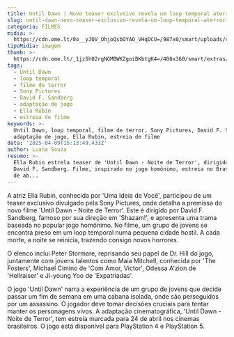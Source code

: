 ```yaml
---
title: Until Dawn | Novo teaser exclusivo revela um loop temporal aterrorizante; veja
slug: until-dawn-novo-teaser-exclusivo-revela-um-loop-temporal-aterrorizante-veja
categoria: FILMES
midia: >-
  https://cdn.ome.lt/0o__yJOV_OhjoQsbOYAO_VHqDCU=/987x0/smart/uploads/conteudo/fotos/until.jpg
tipoMidia: imagem
thumb: >-
  https://cdn.ome.lt/_1jz5h02rgNGMBWKZgoiBKbtgK4=/480x360/smart/extras/conteudos/until.jpg
tags:
  - Until Dawn
  - loop temporal
  - filme de terror
  - Sony Pictures
  - David F. Sandberg
  - adaptação de jogo
  - Ella Rubin
  - estreia de filme
keywords: >-
  Until Dawn, loop temporal, filme de terror, Sony Pictures, David F. Sandberg,
  adaptação de jogo, Ella Rubin, estreia de filme
data: '2025-04-09T15:13:49.433Z'
author: Luana Souza
resumo: >-
  Ella Rubin estrela teaser de 'Until Dawn - Noite de Terror', dirigido por
  David F. Sandberg. Filme, inspirado no jogo homônimo, estreia no Brasil em 24
  de ab...
---
```


A atriz Ella Rubin, conhecida por 'Uma Ideia de Você', participou de um teaser exclusivo divulgado pela Sony Pictures, onde detalha a premissa do novo filme 'Until Dawn - Noite de Terror'. Este é dirigido por David F. Sandberg, famoso por sua direção em 'Shazam!', e apresenta uma trama baseada no popular jogo homônimo. No filme, um grupo de jovens se encontra preso em um loop temporal numa pequena cidade hostil. A cada morte, a noite se reinicia, trazendo consigo novos horrores.

O elenco inclui Peter Stormare, reprisando seu papel de Dr. Hill do jogo, juntamente com jovens talentos como Maia Mitchell, conhecida por 'The Fosters', Michael Cimino de 'Com Amor, Victor', Odessa A'zion de 'Hellraiser' e Ji-young Yoo de 'Expatriadas'.

O jogo 'Until Dawn' narra a experiência de um grupo de jovens que decide passar um fim de semana em uma cabana isolada, onde são perseguidos por um assassino. O jogador deve tomar decisões cruciais para tentar manter os personagens vivos. A adaptação cinematográfica, 'Until Dawn - Noite de Terror', tem estreia marcada para 24 de abril nos cinemas brasileiros. O jogo está disponível para PlayStation 4 e PlayStation 5.

